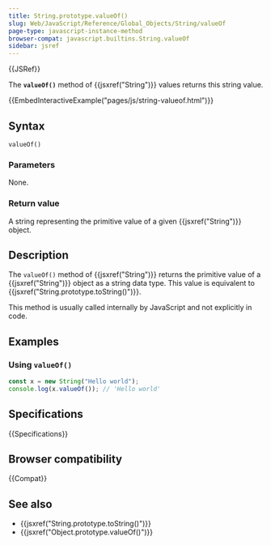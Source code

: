 ```yaml
---
title: String.prototype.valueOf()
slug: Web/JavaScript/Reference/Global_Objects/String/valueOf
page-type: javascript-instance-method
browser-compat: javascript.builtins.String.valueOf
sidebar: jsref
---
```


{{JSRef}}

The **`valueOf()`** method of {{jsxref("String")}} values returns this string value.

{{EmbedInteractiveExample("pages/js/string-valueof.html")}}

## Syntax

```js-nolint
valueOf()
```

### Parameters

None.

### Return value

A string representing the primitive value of a given {{jsxref("String")}} object.

## Description

The `valueOf()` method of {{jsxref("String")}} returns the primitive value
of a {{jsxref("String")}} object as a string data type. This value is equivalent to
{{jsxref("String.prototype.toString()")}}.

This method is usually called internally by JavaScript and not explicitly in code.

## Examples

### Using `valueOf()`

```js
const x = new String("Hello world");
console.log(x.valueOf()); // 'Hello world'
```

## Specifications

{{Specifications}}

## Browser compatibility

{{Compat}}

## See also

- {{jsxref("String.prototype.toString()")}}
- {{jsxref("Object.prototype.valueOf()")}}
